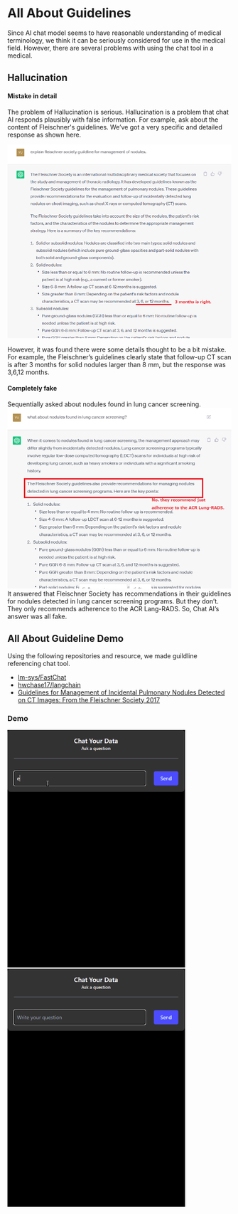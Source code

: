 # All About Guidelines
 
Since AI chat model seems to have reasonable understanding of medical terminology, we think it can be seriously considered for use in the medical field.
However, there are several problems with using the chat tool in a medical. 
  
 
## Hallucination
#### Mistake in detail
The problem of Hallucination is serious.
Hallucination is a problem that chat AI responds plausibly with false information.
For example, ask about the content of Fleischner's guidelines.
We’ve got a very specific and detailed response as shown here. 

<img src="asset/chatgpt_1.png" width="800">

However, it was found there were some details thought to be a bit mistake.
For example, the Fleischner’s guidelines clearly state that follow-up CT scan is after 3 months for solid nodules larger than 8 mm, but the response was 3,6,12 months.

#### Completely fake
Sequentially asked about nodules found in lung cancer screening. 
<img src="asset/chatgpt_2.png" width="800">
It answered that Fleischner Society has recommendations in their guidelines for nodules detected in lung cancer screening programs. 
But they don’t. They only recommends adherence to the ACR Lang-RADS. 
So, Chat AI’s answer was all fake. 


## All About Guideline Demo
Using the following repositories and resource, we made guildline referencing chat tool. 
- <a href="https://github.com/lm-sys/FastChat" target="_blank">lm-sys/FastChat</a>
- <a href="https://github.com/hwchase17/langchain" target="_blank">hwchase17/langchain</a>
- <a href="https://pubs.rsna.org/doi/full/10.1148/radiol.2017161659" target="_blank">Guidelines for Management of Incidental Pulmonary Nodules Detected on CT Images: From the Fleischner Society 2017</a>


### Demo
<img src="asset/Animation.gif" width="400"> <img src="asset/Animation_2.gif" width="400">

